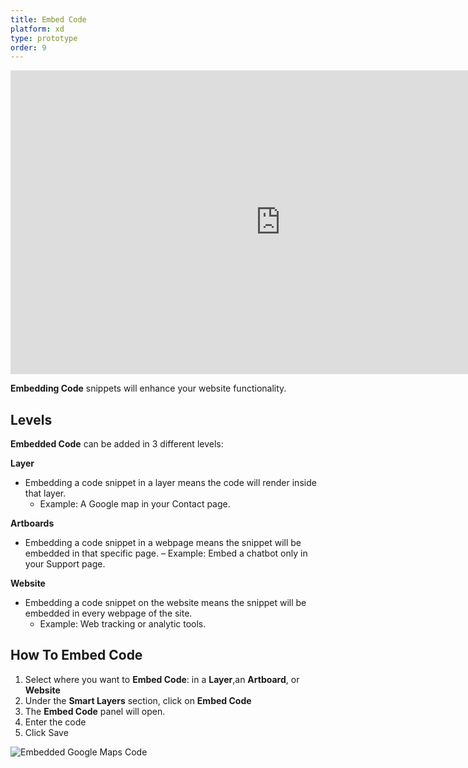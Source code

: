 ```yaml
---
title: Embed Code
platform: xd
type: prototype
order: 9
---
```

<iframe width="864" height="486" src="https://www.youtube.com/embed/xBPqNvRWvYQ" frameborder="0" allow="accelerometer; autoplay; encrypted-media; gyroscope; picture-in-picture" allowfullscreen></iframe>

**Embedding Code** snippets will enhance your website functionality.


## Levels

**Embedded Code** can be added in 3 different levels:

**Layer**

* Embedding a code snippet in a layer means the code will render inside that layer. 
	- Example: A Google map in your Contact page.
   

**Artboards**

* Embedding a code snippet in a webpage means the snippet will be embedded in that specific page. 
	– Example: Embed a chatbot only in your Support page.
   
**Website**
  
* Embedding a code snippet on the website means the snippet will be embedded in every webpage of the site. 
	- Example:  Web tracking or analytic tools.


## How To Embed Code

1. Select where you want to **Embed Code**: in a **Layer**,an **Artboard**, or **Website**
2. Under  the **Smart Layers** section, click on **Embed Code**
3. The **Embed Code** panel will open. 
4. Enter the code
5. Click Save

![Embedded Google Maps Code](https://p46.f4.n0.cdn.getcloudapp.com/items/OAubJKel/Embed%20Code%402x.png?v=41bc82ccec4abf43866955c0b427e00d "Embed Google Maps" )
